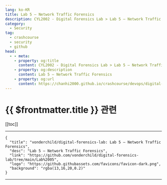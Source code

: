 ```yaml
---
lang: ko-KR
title: Lab 5 — Network Traffic Forensics
description: CYL2002 - Digital Forensics Lab > Lab 5 — Network Traffic Forensics
category:
  - Security
tag:
  - crashcourse
  - security
  - github
head:
  - - meta:
    - property: og:title
      content: CYL2002 - Digital Forensics Lab > Lab 5 — Network Traffic Forensics
    - property: og:description
      content: Lab 5 — Network Traffic Forensics
    - property: og:url
      content: https://chanhi2000.github.io/crashcourse/devops/digital-forensics-lab/05.html
---
```


# {{ $frontmatter.title }} 관련

[[toc]]

---

```component VPCard
{
  "title": "vonderchild/digital-forensics-lab: Lab 5 — Network Traffic Forensics",
  "desc": "Lab 5 — Network Traffic Forensics",
  "link": "https://github.com/vonderchild/digital-forensics-lab/tree/main/Lab%2005",
  "logo": "https://github.githubassets.com/favicons/favicon-dark.png",
  "background": "rgba(13,16,20,0.2)"
}
```

---
